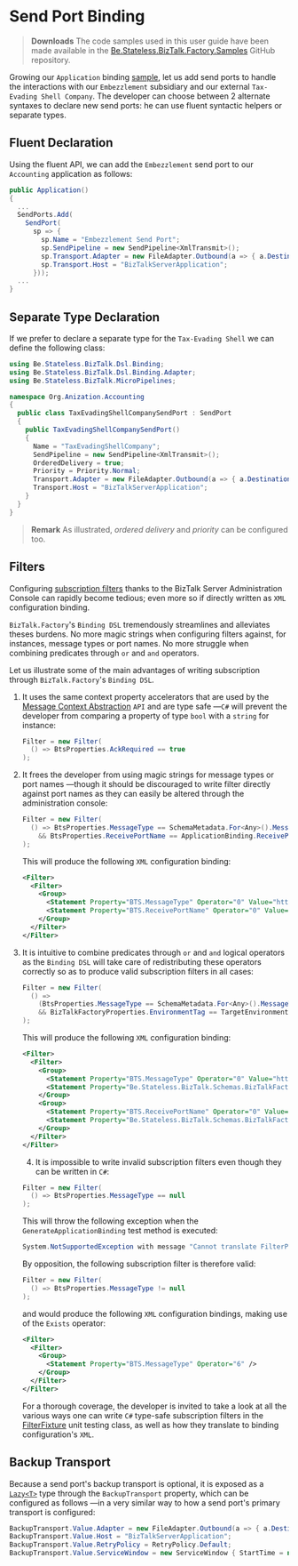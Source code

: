 ﻿# Send Port Binding

> **Downloads** The code samples used in this user guide have been made available in the [Be.Stateless.BizTalk.Factory.Samples][github.samples] GitHub repository.

Growing our `Application` binding [sample](./Application.md), let us add send ports to handle the interactions with our `Embezzlement` subsidiary and our external `Tax-Evading Shell Company`. The developer can choose between 2 alternate syntaxes to declare new send ports: he can use fluent syntactic helpers or separate types.

## Fluent Declaration

Using the fluent API, we can add the `Embezzlement` send port to our `Accounting` application as follows:

```csharp
public Application()
{
  ...
  SendPorts.Add(
    SendPort(
      sp => {
        sp.Name = "Embezzlement Send Port";
        sp.SendPipeline = new SendPipeline<XmlTransmit>();
        sp.Transport.Adapter = new FileAdapter.Outbound(a => { a.DestinationFolder = @"c:\file\embezzlement"; });
        sp.Transport.Host = "BizTalkServerApplication";
      }));
  ...
}
```

## Separate Type Declaration

If we prefer to declare a separate type for the `Tax-Evading Shell` we can define the following class:

```csharp
using Be.Stateless.BizTalk.Dsl.Binding;
using Be.Stateless.BizTalk.Dsl.Binding.Adapter;
using Be.Stateless.BizTalk.MicroPipelines;

namespace Org.Anization.Accounting
{
  public class TaxEvadingShellCompanySendPort : SendPort
  {
    public TaxEvadingShellCompanySendPort()
    {
      Name = "TaxEvadingShellCompany";
      SendPipeline = new SendPipeline<XmlTransmit>();
      OrderedDelivery = true;
      Priority = Priority.Normal;
      Transport.Adapter = new FileAdapter.Outbound(a => { a.DestinationFolder = @"c:\file\tax-evasion"; });
      Transport.Host = "BizTalkServerApplication";
    }
  }
}
```

> **Remark** As illustrated, _ordered delivery_ and _priority_ can be configured too.

## Filters

Configuring [subscription filters][send-port-filters] thanks to the BizTalk Server Administration Console can rapidly become tedious; even more so if directly written as `XML` configuration binding.

`BizTalk.Factory`'s `Binding DSL` tremendously streamlines and alleviates theses burdens. No more magic strings when configuring filters against, for instances, message types or port names. No more struggle when combining predicates through `or` and `and` operators.

Let us illustrate some of the main advantages of writing subscription through `BizTalk.Factory`'s `Binding DSL`.

1. It uses the same context property accelerators that are used by the [Message Context Abstraction](../../Abstractions/README.md#message-context-abstractions) `API` and are type safe &mdash;`C#` will prevent the developer from comparing a property of type `bool` with a `string` for instance:

   ```csharp
   Filter = new Filter(
     () => BtsProperties.AckRequired == true
   );
   ```

2. It frees the developer from using magic strings for message types or port names &mdash;though it should be discouraged to write filter directly against port names as they can easily be altered through the administration console:

   ```csharp
   Filter = new Filter(
     () => BtsProperties.MessageType == SchemaMetadata.For<Any>().MessageType
       && BtsProperties.ReceivePortName == ApplicationBinding.ReceivePorts.Find<EvilBankReceivePort>().Name
   );
   ```

   This will produce the following `XML` configuration binding:

   ```xml
   <Filter>
     <Filter>
       <Group>
         <Statement Property="BTS.MessageType" Operator="0" Value="http://schemas.microsoft.com/BizTalk/2003/Any#Root" />
         <Statement Property="BTS.ReceivePortName" Operator="0" Value="Bank of Evil ReceivePort" />
       </Group>
     </Filter>
   </Filter>
   ```

3. It is intuitive to combine predicates through `or` and `and` logical operators as the `Binding DSL` will take care of redistributing these operators correctly so as to produce valid subscription filters in all cases:

   ```csharp
   Filter = new Filter(
     () =>
       (BtsProperties.MessageType == SchemaMetadata.For<Any>().MessageType || BtsProperties.ReceivePortName == ApplicationBinding.ReceivePorts.Find<EvilBankReceivePort>().Name)
       && BizTalkFactoryProperties.EnvironmentTag == TargetEnvironment.ACCEPTANCE
   );
   ```

   This will produce the following `XML` configuration binding:

   ```xml
   <Filter>
     <Filter>
       <Group>
         <Statement Property="BTS.MessageType" Operator="0" Value="http://schemas.microsoft.com/BizTalk/2003/Any#Root" />
         <Statement Property="Be.Stateless.BizTalk.Schemas.BizTalkFactory.EnvironmentTag" Operator="0" Value="ACC" />
       </Group>
       <Group>
         <Statement Property="BTS.ReceivePortName" Operator="0" Value="Bank of Evil ReceivePort" />
         <Statement Property="Be.Stateless.BizTalk.Schemas.BizTalkFactory.EnvironmentTag" Operator="0" Value="ACC" />
       </Group>
     </Filter>
   </Filter>
   ```

   4. It is impossible to write invalid subscription filters even though they can be written in `C#`:

   ```csharp
   Filter = new Filter(
     () => BtsProperties.MessageType == null
   );
   ```

   This will throw the following exception when the `GenerateApplicationBinding` test method is executed:

   ```csharp
   System.NotSupportedException with message "Cannot translate FilterPredicate "() => (BtsProperties.MessageType == null)" because filter value can be null only if the operator is exists."
   ```

   By opposition, the following subscription filter is therefore valid:

   ```csharp
   Filter = new Filter(
     () => BtsProperties.MessageType != null
   );
   ```

   and would produce the following `XML` configuration bindings, making use of the `Exists` operator:

   ```xml
   <Filter>
     <Filter>
       <Group>
         <Statement Property="BTS.MessageType" Operator="6" />
       </Group>
     </Filter>
   </Filter>
   ```

   For a thorough coverage, the developer is invited to take a look at all the various ways one can write `C#` type-safe subscription filters in the [FilterFixture][filter-fixture] unit testing class, as well as how they translate to binding configuration's `XML`.

## Backup Transport

Because a send port's backup transport is optional, it is exposed as a [`Lazy<T>`][lazy-of-t] type through the `BackupTransport` property, which can be configured as follows &mdash;in a very similar way to how a send port's primary transport is configured:

```csharp
BackupTransport.Value.Adapter = new FileAdapter.Outbound(a => { a.DestinationFolder = @"c:\file\tax-evasion-backup-plan"; });
BackupTransport.Value.Host = "BizTalkServerApplication";
BackupTransport.Value.RetryPolicy = RetryPolicy.Default;
BackupTransport.Value.ServiceWindow = new ServiceWindow { StartTime = new Time(1, 0), StopTime = new Time(23, 0) };
```

<!-- links -->

[github.samples]: https://github.com/icraftsoftware/Be.Stateless.BizTalk.Factory.Samples
[filter-fixture]: https://github.com/icraftsoftware/Be.Stateless.BizTalk.Dsl.Binding/blob/master/src/Be.Stateless.BizTalk.Dsl.Binding.Tests/Dsl/Binding/Subscription/FilterFixture.cs
[lazy-of-t]: https://docs.microsoft.com/en-us/dotnet/api/system.lazy-1?view=netframework-4.8
[send-port-filters]: ./../../../assets/images/SendPort.Filters.png

<!--
cSpell:ignore anization
-->
